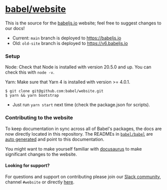 # [babel/website](https://babeljs.io)

This is the source for the [babeljs.io](https://babeljs.io) website; feel free to suggest changes to our docs!

- Current: `main` branch is deployed to https://babeljs.io
- Old: `old-site` branch is deployed to https://v6.babeljs.io

### Setup

Node: Check that Node is installed with version 20.5.0 and up. You can check this with `node -v`.

Yarn: Make sure that Yarn 4 is installed with version >= 4.0.1.

```shell title="Shell"
$ git clone git@github.com:babel/website.git
$ yarn && yarn bootstrap
```

- Just run `yarn start` next time (check the package.json for scripts).

### Contributing to the website

To keep documentation in sync across all of Babel's packages, the docs are now directly located in this repository. The READMEs in [`babel/babel`](https://github.com/babel/babel) are [auto generated](https://github.com/babel/babel/blob/main/scripts/generators/readmes.js) and point to this documentation.

You might want to make yourself familiar with [docusaurus](https://docusaurus.io/docs/en/installation) to make significant changes to the website.

#### Looking for support?

For questions and support on contributing please join our [Slack community](https://slack.babeljs.io/), channel `#website` or directly [here](https://babeljs.slack.com/messages/website).
